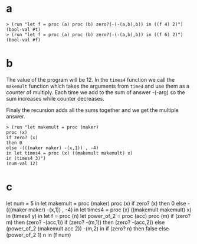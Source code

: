 # a
```racket
> (run "let f = proc (a) proc (b) zero?(-(-(a,b),b)) in ((f 4) 2)")
(bool-val #t)
> (run "let f = proc (a) proc (b) zero?(-(-(a,b),b)) in ((f 6) 2)")
(bool-val #f)
```

# b
The value of the program will be 12.
In the `times4` function we call the `makemult` function which takes the arguments from `time4` and use them as a counter of multiply. Each time we add to the sum of answer -(-arg) so the sum increases while counter decreases.              

Finaly the recursion adds all the sums together and we get the multiple answer.

```racket
> (run "let makemult = proc (maker)
proc (x)
if zero? (x)
then 0
else -(((maker maker) -(x,1)) , -4)
in let times4 = proc (x) ((makemult makemult) x)
in (times4 3)")
(num-val 12)
```

# c
let num = 5 in
  let makemult = proc (maker)
    proc (x)
    if zero? (x)
    then 0
    else -(((maker maker) -(x,1)) , -4)
    in let times4 = proc (x) ((makemult makemult) x)
        in (times4 y) in
let f = proc (n)
  let power_of_2 = proc (acc) proc (m)
    if (zero? m) then (zero? -(acc,1))
    if (zero? -(m,1)) then (zero? -(acc,2))
    else (power_of_2 (makemult acc 2)) -(m,2)
  in
    if (zero? n) then false
    else (power_of_2 1) n
in (f num)